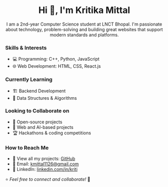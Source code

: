 <h1 align="center">Hi 👋, I'm Kritika Mittal</h1>

<p align="center"> 
I am a 2nd-year Computer Science student at LNCT Bhopal. I'm passionate about technology, problem-solving and building great websites that support modern standards and platforms.
</p>

### Skills & Interests  
- 💻 Programming: C++, Python, JavaScript  
- 🌐 Web Development: HTML, CSS, React.js  

### Currently Learning  
- 🏗️ Backend Development 
- 📝 Data Structures & Algorithms  

### Looking to Collaborate on  
- 🚀 Open-source projects  
- 🤖 Web and AI-based projects  
- 🏆 Hackathons & coding competitions  

### How to Reach Me  
- 📂 View all my projects: [GitHub](https://github.com/KritikaM11)  
- 📧 Email: [kmittal1126@gmail.com](mailto:kmittal1126@gmail.com)  
- 🔗 LinkedIn: [linkedin.com/in/kriti](www.linkedin.com/in/kritika-mittal-232570293)  

⭐ *Feel free to connect and collaborate!* 🚀
